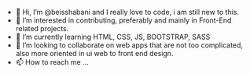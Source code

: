 - 👋 Hi, I’m @beisshabani and I really love to code, i am still new to this.
- 👀 I’m interested in contributing, preferably and mainly in Front-End related projects.
- 🌱 I’m currently learning HTML, CSS, JS, BOOTSTRAP, SASS
- 💞️ I’m looking to collaborate on web apps that are not too complicated, also more oriented in ui web to front end design.
- 📫 How to reach me ...

<!---
beisshabani/beisshabani is a ✨ special ✨ repository because its `README.md` (this file) appears on your GitHub profile.
You can click the Preview link to take a look at your changes.
--->
